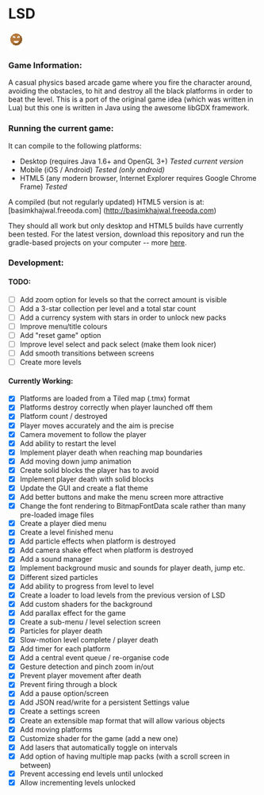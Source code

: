 # LSD

![](./android/assets/images/icon.png)

### Game Information:
A casual physics based arcade game where you fire the character around, avoiding the obstacles, to hit and destroy all the black platforms in order to beat the level.  This is a port of the original game idea (which was written in Lua) but this one is written in Java using the awesome libGDX framework. 

### Running the current game:
It can compile to the following platforms:
- Desktop (requires Java 1.6+ and OpenGL 3+) *Tested current version*
- Mobile (iOS / Android) *Tested (only android)*
- HTML5 (any modern browser, Internet Explorer requires Google Chrome Frame) *Tested*

A compiled (but not regularly updated) HTML5 version is at: [basimkhajwal.freeoda.com] (http://basimkhajwal.freeoda.com)

They should all work but only desktop and HTML5 builds have currently been tested. For the latest version, download this repository and run the gradle-based projects on your computer -- more [here](https://github.com/libgdx/libgdx/wiki/Gradle-on-the-Commandline).

### Development:

#### TODO:
- [ ] Add zoom option for levels so that the correct amount is visible
- [ ] Add a 3-star collection per level and a total star count
- [ ] Add a currency system with stars in order to unlock new packs
- [ ] Improve menu/title colours
- [ ] Add "reset game" option
- [ ] Improve level select and pack select (make them look nicer)
- [ ] Add smooth transitions between screens
- [ ] Create more levels

#### Currently Working:
- [x] Platforms are loaded from a Tiled map (.tmx) format
- [x] Platforms destroy correctly when player launched off them
- [x] Platform count / destroyed
- [x] Player moves accurately and the aim is precise
- [x] Camera movement to follow the player
- [x] Add ability to restart the level
- [x] Implement player death when reaching map boundaries
- [x] Add moving down jump animation
- [x] Create solid blocks the player has to avoid
- [x] Implement player death with solid blocks
- [x] Update the GUI and create a flat theme
- [x] Add better buttons and make the menu screen more attractive
- [x] Change the font rendering to BitmapFontData scale rather than many pre-loaded image files
- [x] Create a player died menu
- [x] Create a level finished menu
- [x] Add particle effects when platform is destroyed
- [x] Add camera shake effect when platform is destroyed
- [x] Add a sound manager
- [x] Implement background music and sounds for player death, jump etc.
- [x] Different sized particles
- [x] Add ability to progress from level to level
- [x] Create a loader to load levels from the previous version of LSD
- [x] Add custom shaders for the background
- [x] Add parallax effect for the game
- [x] Create a sub-menu / level selection screen
- [x] Particles for player death
- [x] Slow-motion level complete / player death
- [x] Add timer for each platform
- [x] Add a central event queue / re-organise code
- [x] Gesture detection and pinch zoom in/out
- [x] Prevent player movement after death
- [x] Prevent firing through a block
- [x] Add a pause option/screen
- [x] Add JSON read/write for a persistent Settings value
- [x] Create a settings screen
- [x] Create an extensible map format that will allow various objects
- [x] Add moving platforms
- [x] Customize shader for the game (add a new one)
- [x] Add lasers that automatically toggle on intervals
- [x] Add option of having multiple map packs (with a scroll screen in between)
- [x] Prevent accessing end levels until unlocked
- [x] Allow incrementing levels unlocked